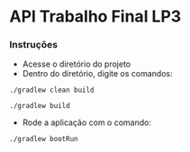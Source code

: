 # API Trabalho Final LP3

### Instruções

- Acesse o diretório do projeto 
- Dentro do diretório, digite os comandos:

```./gradlew clean build```

```./gradlew build```  

- Rode a aplicação com o comando:

```./gradlew bootRun```

